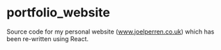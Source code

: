 # portfolio_website

Source code for my personal website (www.joelperren.co.uk) which has been re-written using React.

